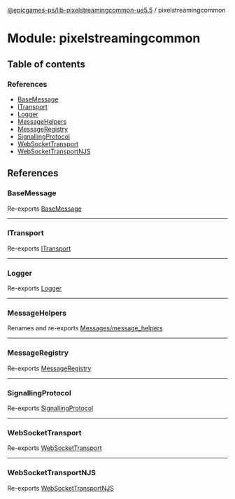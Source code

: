 [@epicgames-ps/lib-pixelstreamingcommon-ue5.5](../README.md) / pixelstreamingcommon

# Module: pixelstreamingcommon

## Table of contents

### References

- [BaseMessage](pixelstreamingcommon.md#basemessage)
- [ITransport](pixelstreamingcommon.md#itransport)
- [Logger](pixelstreamingcommon.md#logger)
- [MessageHelpers](pixelstreamingcommon.md#messagehelpers)
- [MessageRegistry](pixelstreamingcommon.md#messageregistry)
- [SignallingProtocol](pixelstreamingcommon.md#signallingprotocol)
- [WebSocketTransport](pixelstreamingcommon.md#websockettransport)
- [WebSocketTransportNJS](pixelstreamingcommon.md#websockettransportnjs)

## References

### BaseMessage

Re-exports [BaseMessage](../interfaces/Messages_base_message.BaseMessage.md)

___

### ITransport

Re-exports [ITransport](../interfaces/Transport_ITransport.ITransport.md)

___

### Logger

Re-exports [Logger](../classes/Logger_Logger.Logger.md)

___

### MessageHelpers

Renames and re-exports [Messages/message_helpers](Messages_message_helpers.md)

___

### MessageRegistry

Re-exports [MessageRegistry](Messages_message_registry.md#messageregistry)

___

### SignallingProtocol

Re-exports [SignallingProtocol](../classes/Protocol_SignallingProtocol.SignallingProtocol.md)

___

### WebSocketTransport

Re-exports [WebSocketTransport](../classes/Transport_WebSocketTransport.WebSocketTransport.md)

___

### WebSocketTransportNJS

Re-exports [WebSocketTransportNJS](../classes/Transport_WebSocketTransportNJS.WebSocketTransportNJS.md)
